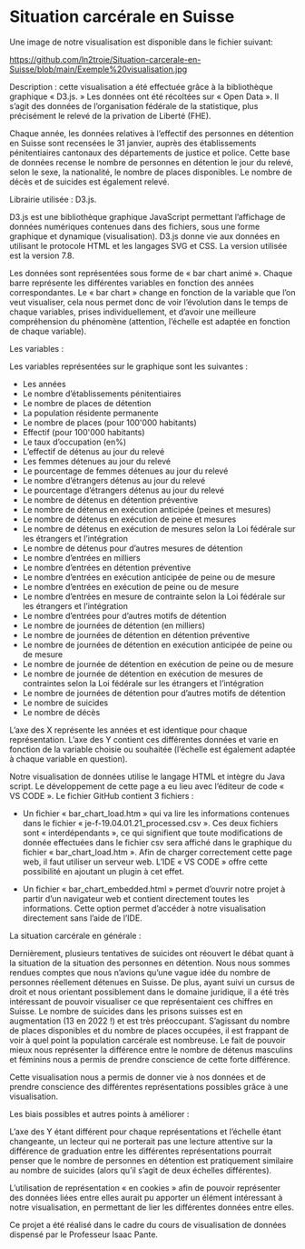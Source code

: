 # Situation carcérale en Suisse 

Une image de notre visualisation est disponible dans le fichier suivant: 

https://github.com/ln2troie/Situation-carcerale-en-Suisse/blob/main/Exemple%20visualisation.jpg

Description : cette visualisation a été effectuée grâce à la bibliothèque graphique « D3.js. » Les données ont été récoltées sur « Open Data ». Il s’agit des données de l’organisation fédérale de la statistique, plus précisément le relevé de la privation de Liberté (FHE). 

Chaque année, les données relatives à l’effectif des personnes en détention en Suisse sont recensées le 31 janvier, auprès des établissements pénitentiaires cantonaux des départements de justice et police. Cette base de données recense le nombre de personnes en détention le jour du relevé, selon le sexe, la nationalité, le nombre de places disponibles. Le nombre de décès et de suicides est également relevé. 

Librairie utilisée : D3.js.

D3.js est une bibliothèque graphique JavaScript permettant l’affichage de données numériques contenues dans des fichiers, sous une forme graphique et dynamique (visualisation). D3.js donne vie aux données en utilisant le protocole HTML et les langages SVG et CSS. La version utilisée est la version 7.8. 

Les données sont représentées sous forme de « bar chart animé ». Chaque barre représente les différentes variables en fonction des années correspondantes. Le « bar chart » change en fonction de la variable que l’on veut visualiser, cela nous permet donc de voir l’évolution dans le temps de chaque variables, prises individuellement, et d’avoir une meilleure compréhension du phénomène (attention, l’échelle est adaptée en fonction de chaque variable).

Les variables :

Les variables représentées sur le graphique sont les suivantes : 

-	Les années 
-	Le nombre d’établissements pénitentiaires
-	Le nombre de places de détention 
-	La population résidente permanente
-	Le nombre de places (pour 100'000 habitants)
-	Effectif (pour 100'000 habitants)
-	Le taux d’occupation (en%)
-	L’effectif de détenus au jour du relevé 
-	Les femmes détenues au jour du relevé 
-	Le pourcentage de femmes détenues au jour du relevé
-	Le nombre d’étrangers détenus au jour du relevé
-	Le pourcentage d’étrangers détenus au jour du relevé
-	Le nombre de détenus en détention préventive
-	Le nombre de détenus en exécution anticipée (peines et mesures)
-	Le nombre de détenus en exécution de peine et mesures
-	Le nombre de détenus en exécution de mesures selon la Loi fédérale sur les étrangers et l’intégration
-	Le nombre de détenus pour d’autres mesures de détention
-	Le nombre d’entrées en milliers
-	Le nombre d’entrées en détention préventive
-	Le nombre d’entrées en exécution anticipée de peine ou de mesure
-	Le nombre d’entrées en exécution de peine ou de mesure
-	Le nombre d’entrées en mesure de contrainte selon la Loi fédérale sur les étrangers et l’intégration
-	Le nombre d’entrées pour d’autres motifs de détention
-	Le nombre de journées de détention (en milliers)
-	Le nombre de journées de détention en détention préventive
-	Le nombre de journées de détention en exécution anticipée de peine ou de mesure
-	Le nombre de journée de détention en exécution de peine ou de mesure 
-	Le nombre de journée de détention en exécution de mesures de contraintes selon la Loi fédérale sur les étrangers et l’intégration
-	Le nombre de journées de détention pour d’autres motifs de détention
-	Le nombre de suicides
-	Le nombre de décès 

L’axe des X représente les années et est identique pour chaque représentation. L’axe des Y contient ces différentes données et varie en fonction de la variable choisie ou souhaitée (l’échelle est également adaptée à chaque variable en question). 


Notre visualisation de données utilise le langage HTML et intègre du Java script. Le développement de cette page a eu lieu avec l’éditeur de code « VS CODE ». Le fichier GitHub contient 3 fichiers : 

-	Un fichier « bar_chart_load.htm » qui va lire les informations contenues dans le fichier « je-f-19.04.01.21_processed.csv ». Ces deux fichiers sont « interdépendants », ce qui signifient que toute modifications de donnée effectuées dans le fichier csv sera affiché  dans le graphique du fichier « bar_chart_load.htm ». Afin de charger correctement cette page web, il faut utiliser un serveur web. L’IDE « VS CODE » offre cette possibilité en ajoutant un plugin à cet effet.

-	Un fichier « bar_chart_embedded.html » permet d’ouvrir notre projet à partir d’un navigateur web et contient directement toutes les informations. Cette option permet d’accéder à notre visualisation directement sans l’aide de l’IDE.

La situation carcérale en générale : 

Dernièrement, plusieurs tentatives de suicides ont réouvert le débat quant à la situation de la situation des personnes en détention. Nous nous sommes rendues comptes que nous n’avions qu’une vague idée du nombre de personnes réellement détenues en Suisse. De plus, ayant suivi un cursus de droit et nous orientant possiblement dans le domaine juridique, il a été très intéressant de pouvoir visualiser ce que représentaient ces chiffres en Suisse. Le nombre de suicides dans les prisons suisses est en augmentation (13 en 2022 !) et est très préoccupant.
S’agissant du nombre de places disponibles et du nombre de places occupées, il est frappant de voir à quel point la population carcérale est nombreuse. Le fait de pouvoir mieux nous représenter la différence entre le nombre de détenus masculins et féminins nous a permis de prendre conscience de cette forte différence. 

Cette visualisation nous a permis de donner vie à nos données et de prendre conscience des différentes représentations possibles grâce à une visualisation. 

Les biais possibles et autres points à améliorer : 

L’axe des Y étant différent pour chaque représentations et l’échelle étant changeante, un lecteur qui ne porterait pas une lecture attentive sur la différence de graduation entre les différentes représentations pourrait penser que le nombre de personnes en détention est pratiquement similaire au nombre de suicides (alors qu’il s’agit de deux échelles différentes).

L’utilisation de représentation « en cookies » afin de pouvoir représenter des données liées entre elles aurait pu apporter un élément intéressant à notre visualisation, en permettant de lier les différentes données entre elles. 

Ce projet a été réalisé dans le cadre du cours de visualisation de données dispensé par le Professeur Isaac Pante. 